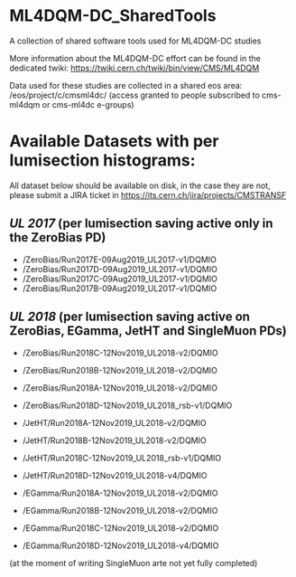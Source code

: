 # ML4DQM-DC_SharedTools
A collection of shared software tools used for ML4DQM-DC studies

More information about the ML4DQM-DC effort can be found in the dedicated twiki: https://twiki.cern.ch/twiki/bin/view/CMS/ML4DQM

Data used for these studies are collected in a shared eos area: /eos/project/c/cmsml4dc/ (access granted to people subscribed to cms-ml4dqm or cms-ml4dc e-groups)

# Available Datasets with per lumisection histograms:

All dataset below should be available on disk, in the case they are not, please submit a JIRA ticket in https://its.cern.ch/jira/projects/CMSTRANSF 

## *UL 2017* (per lumisection saving active only in the ZeroBias PD)

* /ZeroBias/Run2017E-09Aug2019_UL2017-v1/DQMIO
* /ZeroBias/Run2017D-09Aug2019_UL2017-v1/DQMIO
* /ZeroBias/Run2017C-09Aug2019_UL2017-v1/DQMIO
* /ZeroBias/Run2017B-09Aug2019_UL2017-v1/DQMIO  

## *UL 2018* (per lumisection saving active on ZeroBias, EGamma, JetHT and SingleMuon PDs)

* /ZeroBias/Run2018C-12Nov2019_UL2018-v2/DQMIO 
* /ZeroBias/Run2018B-12Nov2019_UL2018-v2/DQMIO
* /ZeroBias/Run2018A-12Nov2019_UL2018-v2/DQMIO
* /ZeroBias/Run2018D-12Nov2019_UL2018_rsb-v1/DQMIO  


* /JetHT/Run2018A-12Nov2019_UL2018-v2/DQMIO
* /JetHT/Run2018B-12Nov2019_UL2018-v2/DQMIO
* /JetHT/Run2018C-12Nov2019_UL2018_rsb-v1/DQMIO 
* /JetHT/Run2018D-12Nov2019_UL2018-v4/DQMIO  


* /EGamma/Run2018A-12Nov2019_UL2018-v2/DQMIO
* /EGamma/Run2018B-12Nov2019_UL2018-v2/DQMIO
* /EGamma/Run2018C-12Nov2019_UL2018-v2/DQMIO
* /EGamma/Run2018D-12Nov2019_UL2018-v4/DQMIO   



(at the moment of writing SingleMuon arte not yet fully completed)
